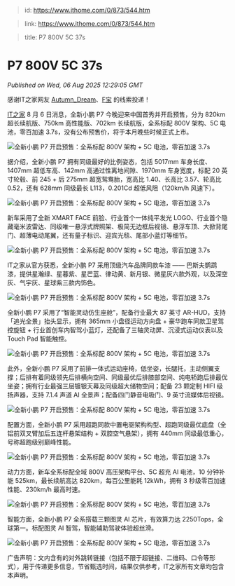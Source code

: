 > id: https://www.ithome.com/0/873/544.htm

> link: https://www.ithome.com/0/873/544.htm

> title: P7 800V 5C 37s

# P7 800V 5C 37s
_Published on Wed, 06 Aug 2025 12:29:05 GMT_

感谢IT之家网友 [Autumn\_Dream](https://m.ithome.com/html/app/open.html?url=ithome%3A%2F%2Fuserpage%3Fid%3D2158026)、[F宝](https://m.ithome.com/html/app/open.html?url=ithome%3A%2F%2Fuserpage%3Fid%3D2090954) 的线索投递！

[IT之家](https://www.ithome.com/) 8 月 6 日消息，全新小鹏 P7 今晚迎来中国首秀并开启预售，分为 820km 超长续航版、750km 高性能版、702km 长续航版，全系标配 800V 架构、5C 电池，零百加速 3.7s，没有公布预售价，将于本月晚些时候正式上市。

![](https://img.ithome.com/newsuploadfiles/2025/8/c698ed8d-9987-487b-934a-e387366fd9cc.jpg?x-bce-process=image/format,f_auto "全新小鹏 P7 开启预售：全系标配 800V 架构 + 5C 电池，零百加速 3.7s")

据介绍，全新小鹏 P7 拥有同级最好的比例姿态，包括 5017mm 车身长度、1407mm 超低车高、142mm 高通过性离地间隙、1970mm 车身宽度，标配 20 英寸轮毂、前 245 + 后 275mm 超宽鸳鸯胎，宽高比 1.40、长高比 3.57、轮高比 0.52，还有 628mm 同级最长 L113，0.201Cd 超低风阻（120km/h 风速下）。

![](https://img.ithome.com/newsuploadfiles/2025/8/20270156-ff3d-4dc7-aa7c-c5c1e744b226.jpg?x-bce-process=image/format,f_auto "全新小鹏 P7 开启预售：全系标配 800V 架构 + 5C 电池，零百加速 3.7s")

新车采用了全新 XMART FACE 前脸、行业首个一体纯平发光 LOGO、行业首个隐藏毫米波雷达、同级唯一悬浮式牌照架、极简无边框后视镜、悬浮车顶、大掀背尾门、超薄电动尾翼，还有量子标识、迎宾光毯、尾部小蓝灯等细节。

![](https://img.ithome.com/newsuploadfiles/2025/8/cb3ea419-1900-4629-b1c4-61d90a8ae4e8.jpg?x-bce-process=image/format,f_auto "全新小鹏 P7 开启预售：全系标配 800V 架构 + 5C 电池，零百加速 3.7s")

IT之家从官方获悉，全新小鹏 P7 采用顶级汽车品牌同款车漆 —— 巴斯夫鹦鹉漆，提供星瀚绿、星暮紫、星芒蓝、律动黄、新月银、微星灰六款外观，以及深空灰、气宇灰、星球紫三款内饰色。

![](https://img.ithome.com/newsuploadfiles/2025/8/e5d146ea-639b-4f7c-99c6-c2df967bab51.jpg?x-bce-process=image/format,f_auto "全新小鹏 P7 开启预售：全系标配 800V 架构 + 5C 电池，零百加速 3.7s")

全新小鹏 P7 采用了“智能灵动仿生座舱”，配备行业最大 87 英寸 AR-HUD，支持「追光全景」抬头显示，拥有 365mm 小盘径运动方向盘 + 豪华跑车同款卫星驾控旋钮 + 行业首创车内智驾小蓝灯，还配备了三轴灵动屏、沉浸式运动仪表以及 Touch Pad 智能触控。

![](https://img.ithome.com/newsuploadfiles/2025/8/3302405d-4c17-4dd9-b444-f1790fff0ebe.jpg?x-bce-process=image/format,f_auto "全新小鹏 P7 开启预售：全系标配 800V 架构 + 5C 电池，零百加速 3.7s")

此外，全新小鹏 P7 采用了前排一体式运动座椅，低坐姿，长腿托，主动侧翼支撑；后排有着同级领先后排横向空间、同级最优后排膝部空间、纯电轿跑后排最优坐姿；拥有行业最强三层镀银天幕及同级超大储物空间；配备 23 颗定制 HIFI 级扬声器，支持 7.1.4 声道 AI 全景声；配备四门静音电吸门、9 英寸流媒体后视镜。

![](https://img.ithome.com/newsuploadfiles/2025/8/2d43c59c-8587-4867-a58d-558718d79519.jpg?x-bce-process=image/format,f_auto "全新小鹏 P7 开启预售：全系标配 800V 架构 + 5C 电池，零百加速 3.7s")

配置方面，全新小鹏 P7 采用超跑同款中置电驱架构构型、超跑同级最优底盘（全铝前双叉臂加后五连杆悬架结构 + 双腔空气悬架），拥有 440mm 同级最低重心，号称超跑级别巅峰性能。

![](https://img.ithome.com/newsuploadfiles/2025/8/76df7fc1-4781-4077-8686-00eb6786d1e4.jpg?x-bce-process=image/format,f_auto "全新小鹏 P7 开启预售：全系标配 800V 架构 + 5C 电池，零百加速 3.7s")

动力方面，新车全系标配全域 800V 高压架构平台、5C 超充 AI 电池，10 分钟补能 525km，最长续航高达 820km，每百公里能耗 12kWh，拥有 3 秒级零百加速性能、230km/h 最高时速。

![](https://img.ithome.com/newsuploadfiles/2025/8/41635137-0e4e-48e3-bb63-1165e32acb34.jpg?x-bce-process=image/format,f_auto "全新小鹏 P7 开启预售：全系标配 800V 架构 + 5C 电池，零百加速 3.7s")

智能方面，全新小鹏 P7 全系搭载三颗图灵 AI 芯片，有效算力达 2250Tops，全球第一。标配图灵 AI 智驾，智能辅助驾驶体验超丝滑。

![](https://img.ithome.com/newsuploadfiles/2025/8/27964cb8-3abc-4654-9a1d-6141bf2a65a2.jpg?x-bce-process=image/format,f_auto "全新小鹏 P7 开启预售：全系标配 800V 架构 + 5C 电池，零百加速 3.7s")

广告声明：文内含有的对外跳转链接（包括不限于超链接、二维码、口令等形式），用于传递更多信息，节省甄选时间，结果仅供参考，IT之家所有文章均包含本声明。

